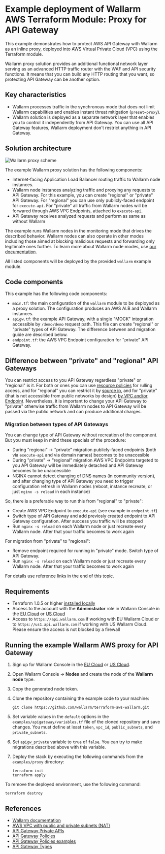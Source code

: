 # Example deployment of Wallarm AWS Terraform Module: Proxy for API Gateway

This example demonstrates how to protect AWS API Gateway with Wallarm as an inline proxy, deployed into AWS Virtual Private Cloud (VPC) using the Terraform module.

Wallarm proxy solution provides an additional functional network layer serving as an advanced HTTP traffic router with the WAF and API security functions. It means that you can build any HTTP routing that you want, so protecting API Gateway can be another option.

## Key characteristics

* Wallarm processes traffic in the synchronous mode that does not limit Wallarm capabilities and enables instant threat mitigation (`preset=proxy`).
* Wallarm solution is deployed as a separate network layer that enables you to control it independently from API Gateway. You can use all API Gateway features, Wallarm deployment don't restrict anything in API Gateway.

## Solution architecture

![Wallarm proxy scheme](https://github.com/wallarm/terraform-aws-wallarm/blob/main/images/wallarm-as-proxy.png?raw=true)

The example Wallarm proxy solution has the following components:

* Internet-facing Application Load Balancer routing traffic to Wallarm node instances.
* Wallarm node instances analyzing traffic and proxying any requests to API Gateway. For this example, you can create "regional" or "private" API Gateway. For "regional" you can use only publicly-faced endpoint for `execute-api`. For "private" all traffic from Wallarm nodes will be forwared through AWS VPC Endpoints, attached to `execute-api`.
* API Gateway receives analyzed requests and perform as same as without Wallarm

The example runs Wallarm nodes in the monitoring mode that drives the described behavior. Wallarm nodes can also operate in other modes including those aimed at blocking malicious requests and forwarding only legitimate ones further. To learn more about Wallarm node modes, use [our documentation](https://docs.wallarm.com/admin-en/configure-wallarm-mode/).

All listed components will be deployed by the provided `wallarm` example module.

## Code components

This example has the following code components:

* `main.tf`: the main configuration of the `wallarm` module to be deployed as a proxy solution. The configuration produces an AWS ALB and Wallarm instances.
* `apigw.tf`: the example API Gateway, with a single "MOCK" integration accessible by `/demo/demo` request path. This file can create "regional" or "private" types of API Gateway. The difference between and migration guide are described below.
* `endpoint.tf`: the AWS VPC Endpoint configuration for "private" API Gateway.

## Difference between "private" and "regional" API Gateways

You can restrict access to you API Gateway regardless "private" or "regional" is it. For both or ones you can use [resource policies](https://docs.aws.amazon.com/apigateway/latest/developerguide/apigateway-resource-policies.html) for rulling access, and for "regional" you can restrict it by [source ip](https://docs.aws.amazon.com/apigateway/latest/developerguide/apigateway-resource-policies-examples.html), and for "private" (that is not accessible from public networks by design) [by VPC and/or Endpoint](https://docs.aws.amazon.com/apigateway/latest/developerguide/apigateway-resource-policies-examples.html). Nevertheless, it is important to change your API Gateway to "private" otherwise traffic from Wallarm nodes to API Gateway will be passed via the public network and can produce additional charges.

### Migration between types of API Gateways

You can change type of API Gateway without recreation of the component. But you must keep in mind these specials of the procedure:
* During "regional" -> "private" migration publicly-faced endpoints (both via `execute-api` and via domain names) becomes to be unaccesible
* During "private" -> "regional" migration AWS VPC Endpoints targeted to you API Gateway will be immediately detached and API Gateway becomes to be unaccessible
* NGINX cannot detect changing of DNS names (in community version), and after changing type of API Gateway you need to trigger configuration refresh in Wallarm nodes (reboot, instance recreate, or just `nginx -s reload` in each instance)

So, there is a preferable way to run this from "regional" to "private":
* Create AWS VPC Endpoint to `execute-api` (see example in `endpoint.tf`)
* Switch type of API Gateway and add previosly created endpoint to API Gateway configuration. After success you traffic will be stopped
* Run `nginx -s reload` on each Wallarm node or just recreate every Wallarm node. After that your traffic becomes to work again

For migration from "private" to "regional":
* Remove endpoint required for running in "private" mode. Switch type of API Gateway.
* Run `nginx -s reload` on each Wallarm node or just recreate every Wallarm node. After that your traffic becomes to work again

For details use reference links in the end of this topic.

## Requirements

* Terraform 1.0.5 or higher [installed locally](https://learn.hashicorp.com/tutorials/terraform/install-cli)
* Access to the account with the **Administrator** role in Wallarm Console in the [EU Cloud](https://my.wallarm.com/) or [US Cloud](https://us1.my.wallarm.com/)
* Access to `https://api.wallarm.com` if working with EU Wallarm Cloud or to `https://us1.api.wallarm.com` if working with US Wallarm Cloud. Please ensure the access is not blocked by a firewall

## Running the example Wallarm AWS proxy for API Gateway

1. Sign up for Wallarm Console in the [EU Cloud](https://my.wallarm.com/nodes) or [US Cloud](https://us1.my.wallarm.com/nodes).
1. Open Wallarm Console → **Nodes** and create the node of the **Wallarm node** type.
1. Copy the generated node token.
1. Clone the repository containing the example code to your machine:

    ```
    git clone https://github.com/wallarm/terraform-aws-wallarm.git
    ```
1. Set variable values in the `default` options in the `examples/apigateway/variables.tf` file of the cloned repository and save changes. You must define at least `token`, `vpc_id`, `public_subnets`, and `private_subnets`.
1. Set `apigw_private` variable to `true` of `false`. You can try to make migrations described above with this variable.
1. Deploy the stack by executing the following commands from the `examples/proxy` directory:

    ```
    terraform init
    terraform apply
    ```

To remove the deployed environment, use the following command:

```
terraform destroy
```

## References

* [Wallarm documentation](https://docs.wallarm.com)
* [AWS VPC with public and private subnets (NAT)](https://docs.aws.amazon.com/vpc/latest/userguide/VPC_Scenario2.html)
* [API Gateway Private APIs](https://docs.aws.amazon.com/apigateway/latest/developerguide/apigateway-private-apis.html)
* [API Gateway Policies](https://docs.aws.amazon.com/apigateway/latest/developerguide/apigateway-resource-policies.html)
* [API Gateway Policies examples](https://docs.aws.amazon.com/apigateway/latest/developerguide/apigateway-resource-policies-examples.html)
* [API Gateway Types](https://docs.aws.amazon.com/apigateway/latest/developerguide/api-gateway-api-endpoint-types.html)
